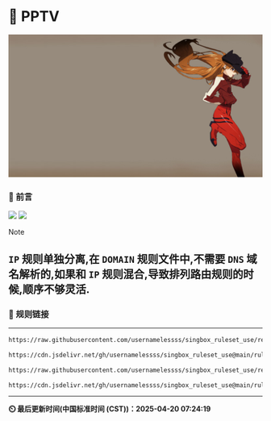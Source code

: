 
# 🧸 PPTV
![](https://raw.githubusercontent.com/usernamelessss/picture-bed/main/images/202504042256831.jpg)
### 📣 前言
![](https://shields.io/badge/-移除重复规则-ff69b4) ![](https://shields.io/badge/-IP&nbsp;规则单独存放不与&nbsp;DOMAIN&nbsp;等混合-green)
> [!NOTE]
**`IP` 规则单独分离,在 `DOMAIN` 规则文件中,不需要 `DNS` 域名解析的,如果和 `IP` 规则混合,导致排列路由规则的时候,顺序不够灵活.**
---

###  🔗 规则链接
---

```url
https://raw.githubusercontent.com/usernamelessss/singbox_ruleset_use/refs/heads/main/rule/PPTV/PPTV_No_IP.json
```

```url
https://cdn.jsdelivr.net/gh/usernamelessss/singbox_ruleset_use@main/rule/PPTV/PPTV_No_IP.json
```

```url
https://raw.githubusercontent.com/usernamelessss/singbox_ruleset_use/refs/heads/main/rule/PPTV/PPTV_No_IP.srs
```

```url
https://cdn.jsdelivr.net/gh/usernamelessss/singbox_ruleset_use@main/rule/PPTV/PPTV_No_IP.srs
```

---
**⏲️ 最后更新时间(中国标准时间 (CST))：2025-04-20 07:24:19**